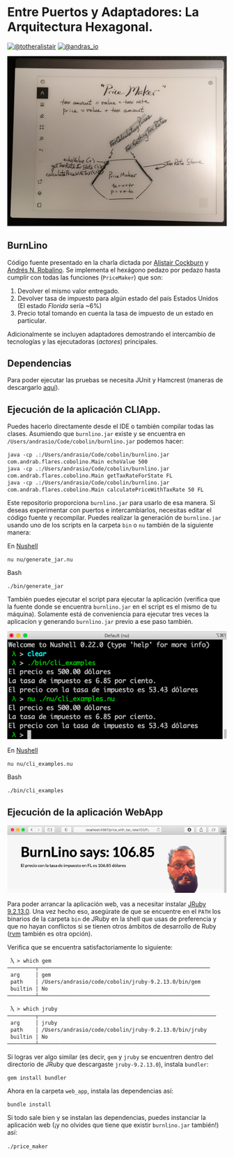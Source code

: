 # Entre Puertos y Adaptadores: La Arquitectura Hexagonal.

[![@totheralistair](https://img.shields.io/badge/twitter-@totheralistair-1DA1F3?style=flat-square)](https://twitter.com/totheralistair)
[![@andras_io](https://img.shields.io/badge/twitter-@andras_io-1DA1F3?style=flat-square)](https://twitter.com/andras_io)

![Presentación](images/splash_hexagonal.png "Presentación")

## BurnLino

Código fuente presentado en la charla dictada por [Alistair Cockburn](https://github.com/totheralistair) y [Andrés N. Robalino](https://github.com/andrasio). Se implementa el hexágono pedazo por pedazo hasta cumplir con todas las funciones (`PriceMaker`) que son:

1. Devolver el mismo valor entregado.
2. Devolver tasa de impuesto para algún estado del país Estados Unidos (El estado *Florida* sería ~6%)
3. Precio total tomando en cuenta la tasa de impuesto de un estado en particular.

Adicionalmente se incluyen adaptadores demostrando el intercambio de tecnologías y las ejecutadoras (*actores*) principales.

## Dependencias

Para poder ejecutar las pruebas se necesita JUnit y Hamcrest (maneras de descargarlo [aquí](https://github.com/junit-team/junit4/wiki/Download-and-Install)).

## Ejecución de la aplicación CLIApp.

Puedes hacerlo directamente desde el IDE o también compilar todas las clases. Asumiendo que `burnlino.jar` existe y se encuentra en `/Users/andrasio/Code/cobolin/burnlino.jar` podemos hacer:
```shell
java -cp .:/Users/andrasio/Code/cobolin/burnlino.jar com.andrab.flares.cobolino.Main echoValue 500
java -cp .:/Users/andrasio/Code/cobolin/burnlino.jar com.andrab.flares.cobolino.Main getTaxRateForState FL
java -cp .:/Users/andrasio/Code/cobolin/burnlino.jar com.andrab.flares.cobolino.Main calculatePriceWithTaxRate 50 FL
```

Este repositorio proporciona `burnlino.jar` para usarlo de esa manera. Si deseas experimentar con puertos e intercambiarlos, necesitas editar el código fuente y recompilar. Puedes realizar la generación de `burnlino.jar` usando uno de los scripts en la carpeta `bin` o `nu` también de la siguiente manera:

En [Nushell](https://www.nushell.sh)
```shell
nu nu/generate_jar.nu
```

Bash
```shell
./bin/generate_jar
```

También puedes ejecutar el script para ejecutar la aplicación (verifica que la fuente donde se encuentra `burnlino.jar` en el script es el mismo de tu máquina). Solamente está de conveniencia para ejecutar tres veces la aplicacíon y generando `burnlino.jar` previo a ese paso también.

![BurnLino CliApp](images/demo_cliapp.png "BurnLino CliApp")

En [Nushell](https://www.nushell.sh)
```shell
nu nu/cli_examples.nu
```

Bash
```shell
./bin/cli_examples
```

## Ejecución de la aplicación WebApp

![BurnLino WebApp](images/demo_webapp.png "BurnLino WebApp")

Para poder arrancar la aplicación web, vas a necesitar instalar [JRuby 9.2.13.0](https://www.jruby.org/download). Una vez hecho eso, asegúrate de que se encuentre en el `PATH` los binarios de la carpeta `bin` de JRuby en la shell que usas de preferencia y que no hayan conflictos si se tienen otros ámbitos de desarrollo de Ruby ([rvm](https://rvm.io/interpreters/jruby) también es otra opción).

Verifica que se encuentra satisfactoriamente lo siguiente:

```
 Ⲗ > which gem
─────────┬───────────────────────────────────────────────────────
 arg     │ gem
 path    │ /Users/andrasio/code/cobolin/jruby-9.2.13.0/bin/gem
 builtin │ No
─────────┴───────────────────────────────────────────────────────
```

```
 Ⲗ > which jruby
─────────┬─────────────────────────────────────────────────────────
 arg     │ jruby
 path    │ /Users/andrasio/code/cobolin/jruby-9.2.13.0/bin/jruby
 builtin │ No
─────────┴─────────────────────────────────────────────────────────
```

Si logras ver algo similar (es decir, `gem` y `jruby` se encuentren dentro del directorio de JRuby que descargaste `jruby-9.2.13.0`), instala `bundler`:

```
gem install bundler
```

Ahora en la carpeta `web_app`, instala las dependencias así:

```
bundle install
```

Si todo sale bien y se instalan las dependencias, puedes instanciar la aplicación web (¡y no olvides que tiene que existir `burnlino.jar` también!) así: 

```./price_maker```